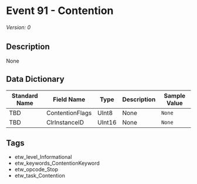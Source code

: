 # Event 91 - Contention
###### Version: 0

## Description
None

## Data Dictionary
|Standard Name|Field Name|Type|Description|Sample Value|
|---|---|---|---|---|
|TBD|ContentionFlags|UInt8|None|`None`|
|TBD|ClrInstanceID|UInt16|None|`None`|

## Tags
* etw_level_Informational
* etw_keywords_ContentionKeyword
* etw_opcode_Stop
* etw_task_Contention